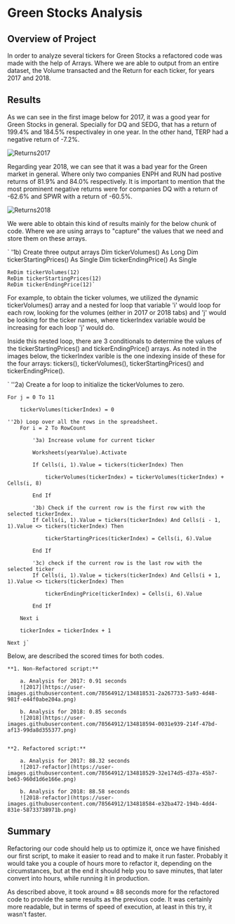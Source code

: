 # Green Stocks Analysis

## Overview of Project

In order to analyze several tickers for Green Stocks a refactored code was made with the help of Arrays. Where we are able to output from an entire dataset, the Volume transacted and the Return for each ticker, for years 2017 and 2018.

## Results

As we can see in the first image below for 2017, it was a good year for Green Stocks in general. Specially for DQ and SEDG, that has a return of 199.4% and 184.5% respectivaley in one year. In the other hand, TERP had a negative return of -7.2%.

![Returns2017](https://user-images.githubusercontent.com/78564912/134818752-3706bd99-2438-427d-b0f4-1c8943f5cdcf.png)


Regarding year 2018, we can see that it was a bad year for the Green market in general. Where only two companies ENPH and RUN had postive returns of 81.9% and 84.0% respectively. It is important to mention that the most prominent negative returns were for companies DQ with a return of -62.6% and SPWR with a return of -60.5%.

![Returns2018](https://user-images.githubusercontent.com/78564912/134818756-60300525-bf7f-4d55-851f-301268d6d09f.png)


We were able to obtain this kind of results mainly for the below chunk of code. Where we are using arrays to "capture" the values that we need and store them on these arrays.

`   '1b) Create three output arrays
    Dim tickerVolumes() As Long
    Dim tickerStartingPrices() As Single
    Dim tickerEndingPrice() As Single
    
    ReDim tickerVolumes(12)
    ReDim tickerStartingPrices(12)
    ReDim tickerEndingPrice(12)`

For example, to obtain the ticker volumes, we utilized the dynamic tickerVolumes() array and a nested for loop that variable 'i' would loop for each row, looking for the volumes (either in 2017 or 2018 tabs) and 'j' would be looking for the ticker names, where tickerIndex variable would be increasing for each loop 'j' would do.

Inside this nested loop, there are 3 conditionals to determine the values of the tickerStartingPrices() and tickerEndingPrice() arrays. As noted in the images below, the tickerIndex varible is the one indexing inside of these for the four arrays: tickers(), tickerVolumes(), tickerStartingPrices() and tickerEndingPrice().

`    ''2a) Create a for loop to initialize the tickerVolumes to zero.
    
    For j = 0 To 11
    
        tickerVolumes(tickerIndex) = 0
    
    ''2b) Loop over all the rows in the spreadsheet.
        For i = 2 To RowCount
        
            '3a) Increase volume for current ticker
            
            Worksheets(yearValue).Activate
            
            If Cells(i, 1).Value = tickers(tickerIndex) Then
                
                tickerVolumes(tickerIndex) = tickerVolumes(tickerIndex) + Cells(i, 8)
                    
            End If
                
            '3b) Check if the current row is the first row with the selected tickerIndex.
            If Cells(i, 1).Value = tickers(tickerIndex) And Cells(i - 1, 1).Value <> tickers(tickerIndex) Then
            
                tickerStartingPrices(tickerIndex) = Cells(i, 6).Value
            
            End If
            
            '3c) check if the current row is the last row with the selected ticker
            If Cells(i, 1).Value = tickers(tickerIndex) And Cells(i + 1, 1).Value <> tickers(tickerIndex) Then
            
                tickerEndingPrice(tickerIndex) = Cells(i, 6).Value
            
            End If
        
        Next i
        
        tickerIndex = tickerIndex + 1
        
    Next j`

Below, are described the scored times for both codes.

    **1. Non-Refactored script:**
    
        a. Analysis for 2017: 0.91 seconds
        ![2017](https://user-images.githubusercontent.com/78564912/134818531-2a267733-5a93-4d48-981f-e44f0abe204a.png)
        
        b. Analysis for 2018: 0.85 seconds
        ![2018](https://user-images.githubusercontent.com/78564912/134818594-0031e939-214f-47bd-af13-99da8d355377.png)


    **2. Refactored script:**
    
        a. Analysis for 2017: 88.32 seconds
        ![2017-refactor](https://user-images.githubusercontent.com/78564912/134818529-32e174d5-d37a-45b7-be63-960d1d6e166e.png)
        
        b. Analysis for 2018: 88.58 seconds
        ![2018-refactor](https://user-images.githubusercontent.com/78564912/134818584-e32ba472-194b-4dd4-831e-58733738971b.png)

## Summary

Refactoring our code should help us to optimize it, once we have finished our first script, to make it easier to read and to make it run faster. Probably it would take you a couple of hours more to refactor it, depending on the circumstances, but at the end it should help you to save minutes, that later convert into hours, while running it in production.

As described above, it took around ≈ 88 seconds more for the refactored code to provide the same results as the previous code. It was certainly more readable, but in terms of speed of execution, at least in this try, it wasn't faster.
    
